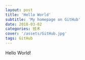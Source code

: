 ```yaml
---
layout: post
title: 'Hello World'
subtitle: 'My homepage on GitHub'
date: 2018-03-02
categories: 技术
cover: '/assets/GitHub.jpg'
tags: GitHub
---
```


Hello World!
